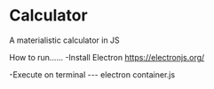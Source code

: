 # Calculator
A materialistic calculator in JS

How to run......
   -Install Electron https://electronjs.org/
   
   -Execute on terminal --- electron container.js
